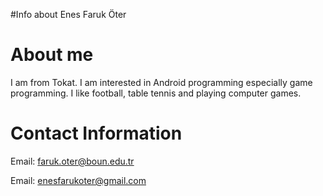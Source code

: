 #Info about Enes Faruk Öter

# About me #

I am from Tokat. I am interested in Android programming especially game programming. I like football, table tennis and playing computer games.

# Contact Information #

Email: faruk.oter@boun.edu.tr

Email: enesfarukoter@gmail.com